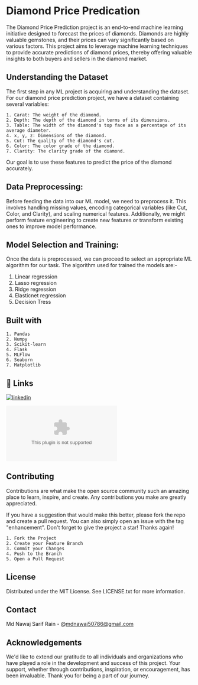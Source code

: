 
# Diamond Price Predication

The Diamond Price Prediction project is an end-to-end machine learning initiative designed to forecast the prices of diamonds. Diamonds are highly valuable gemstones, and their prices can vary significantly based on various factors. This project aims to leverage machine learning techniques to provide accurate predictions of diamond prices, thereby offering valuable insights to both buyers and sellers in the diamond market.



## Understanding the Dataset

The first step in any ML project is acquiring and understanding the dataset. For our diamond price prediction project, we have a dataset containing several variables:

    1. Carat: The weight of the diamond.
    2. Depth: The depth of the diamond in terms of its dimensions.
    3. Table: The width of the diamond's top face as a percentage of its average diameter.
    4. x, y, z: Dimensions of the diamond.
    5. Cut: The quality of the diamond's cut.
    6. Color: The color grade of the diamond.
    7. Clarity: The clarity grade of the diamond.
Our goal is to use these features to predict the price of the diamond accurately.


## Data Preprocessing:
Before feeding the data into our ML model, we need to preprocess it. This involves handling missing values, encoding categorical variables (like Cut, Color, and Clarity), and scaling numerical features. Additionally, we might perform feature engineering to create new features or transform existing ones to improve model performance.

## Model Selection and Training:
Once the data is preprocessed, we can proceed to select an appropriate ML algorithm for our task.
The algorithm used for trained the models are:-
1. Linear regression
2. Lasso regression
3. Ridge regression
4. Elasticnet regression
5. Decision Tress

## Built with

    1. Pandas
    2. Numpy
    3. Scikit-learn
    4. Flask
    5. MLFlow
    6. Seaborn
    7. Matplotlib

## 🔗 Links

[![linkedin](www.linkedin.com/in/nawaj2417)](https://www.linkedin.com/)

[![Nepohits](www.nepohits.com)](https://nepohits.com/)





## Contributing

Contributions are what make the open source community such an amazing place to learn, inspire, and create. Any contributions you make are greatly appreciated.

If you have a suggestion that would make this better, please fork the repo and create a pull request. You can also simply open an issue with the tag "enhancement". Don't forget to give the project a star! Thanks again!

    1. Fork the Project
    2. Create your Feature Branch
    3. Commit your Changes
    4. Push to the Branch
    5. Open a Pull Request


## License

Distributed under the MIT License. See LICENSE.txt for more information.


## Contact
Md Nawaj Sarif Rain - @mdnawaj50786@gmail.com
## Acknowledgements

We'd like to extend our gratitude to all individuals and organizations who have played a role in the development and success of this project. Your support, whether through contributions, inspiration, or encouragement, has been invaluable. Thank you for being a part of our journey.
